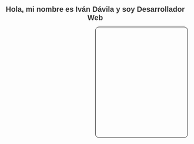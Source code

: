 
   <h1 style="font-family: Arial, sans-serif; font-size: 20px; color: #333; text-align: center;">
        Hola, mi nombre es Iván Dávila y soy Desarrollador Web
    </h1>
<div class="contenedor" style=" margin-left: 50%;  height: 300px; width: calc(100%-200px); border: 1px black solid; border-radius: 10px;">

<img style=" padding: 1rem;" src="https://t3.ftcdn.net/jpg/03/21/24/30/360_F_321243084_GstfWflk1eTLlzUdRZ5mjoP5IG1iCc8J.webp" alt="">

</div>
